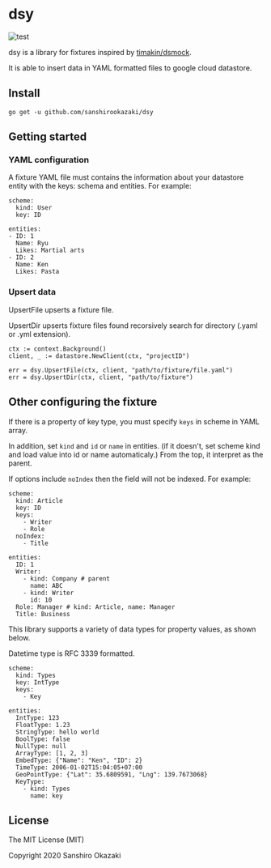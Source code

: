 # dsy

![test](https://github.com/sanshirookazaki/dsy/workflows/test/badge.svg)

dsy is a library for fixtures inspired by [timakin/dsmock](https://github.com/timakin/dsmock).

It is able to insert data in YAML formatted files to google cloud datastore.

## Install

```
go get -u github.com/sanshirookazaki/dsy
```

## Getting started

### YAML configuration

A fixture YAML file must contains the information about your datastore entity with the keys: schema and entities. For example:

```
scheme:
  kind: User
  key: ID

entities:
- ID: 1
  Name: Ryu
  Likes: Martial arts
- ID: 2
  Name: Ken
  Likes: Pasta
```


### Upsert data

UpsertFile upserts a fixture file.

UpsertDir upserts fixture files found recorsively search for directory (.yaml or .yml extension).


```
ctx := context.Background()
client, _ := datastore.NewClient(ctx, "projectID")

err = dsy.UpsertFile(ctx, client, "path/to/fixture/file.yaml")
err = dsy.UpsertDir(ctx, client, "path/to/fixture")
```

## Other configuring the fixture

If there is a property of key type, you must specify ```keys``` in scheme in YAML array.

In addition, set ```kind``` and ```id``` or ```name``` in entities. (if it doesn't, set scheme kind and load value into id or name automaticaly.) From the top, it interpret as the parent.

If options include ```noIndex``` then the field will not be indexed. For example:

```
scheme:
  kind: Article
  key: ID
  keys:
    - Writer
    - Role
  noIndex:
    - Title

entities:
  ID: 1
  Writer:
    - kind: Company # parent
      name: ABC
    - kind: Writer
      id: 10
  Role: Manager # kind: Article, name: Manager
  Title: Business
```

This library supports a variety of data types for property values, as shown below.

Datetime type is RFC 3339 formatted.

```
scheme:
  kind: Types
  key: IntType
  keys:
    - Key

entities:
  IntType: 123
  FloatType: 1.23
  StringType: hello world
  BoolType: false
  NullType: null
  ArrayType: [1, 2, 3]
  EmbedType: {"Name": "Ken", "ID": 2}
  TimeType: 2006-01-02T15:04:05+07:00
  GeoPointType: {"Lat": 35.6809591, "Lng": 139.7673068}
  KeyType:
    - kind: Types
      name: key
```

## License
The MIT License (MIT)

Copyright 2020 Sanshiro Okazaki
